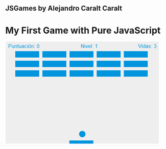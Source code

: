 ## JSGames by Alejandro Caralt Caralt
# My First Game with Pure JavaScript
<img src="img/paddle.png" >
